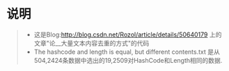 # 说明
> - 这是Blog:http://blog.csdn.net/Rozol/article/details/50640179 上的文章"论__大量文本内容去重的方式"的代码
> - The hashcode and length is equal, but different contents.txt 是从504,2424条数据中选出的19,2509对HashCode和Length相同的数据.